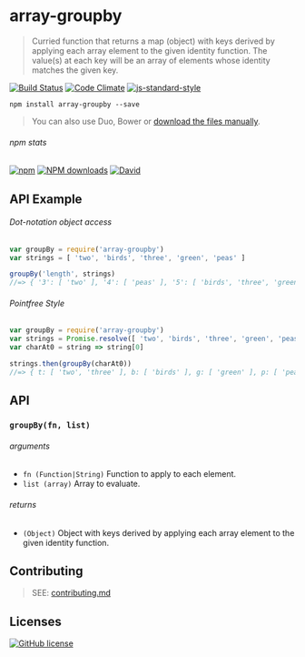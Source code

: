 # array-groupby
> Curried function that returns a map (object) with keys derived by applying each array element to the given identity function. The value(s) at each key will be an array of elements whose identity matches the given key.

[![Build Status](http://img.shields.io/travis/wilmoore/array-groupby.js.svg)](https://travis-ci.org/wilmoore/array-groupby.js) [![Code Climate](https://codeclimate.com/github/wilmoore/array-groupby.js/badges/gpa.svg)](https://codeclimate.com/github/wilmoore/array-groupby.js) [![js-standard-style](https://img.shields.io/badge/code%20style-standard-brightgreen.svg?style=flat)](https://github.com/feross/standard)

```shell
npm install array-groupby --save
```

> You can also use Duo, Bower or [download the files manually](https://github.com/wilmoore/array-groupby.js/releases).

###### npm stats

[![npm](https://img.shields.io/npm/v/array-groupby.svg)](https://www.npmjs.org/package/array-groupby) [![NPM downloads](http://img.shields.io/npm/dm/array-groupby.svg)](https://www.npmjs.org/package/array-groupby) [![David](https://img.shields.io/david/wilmoore/array-groupby.js.svg)](https://david-dm.org/wilmoore/array-groupby.js)

## API Example

###### Dot-notation object access

```js
var groupBy = require('array-groupby')
var strings = [ 'two', 'birds', 'three', 'green', 'peas' ]

groupBy('length', strings)
//=> { '3': [ 'two' ], '4': [ 'peas' ], '5': [ 'birds', 'three', 'green' ] }
```

###### Pointfree Style

```js
var groupBy = require('array-groupby')
var strings = Promise.resolve([ 'two', 'birds', 'three', 'green', 'peas' ])
var charAt0 = string => string[0]

strings.then(groupBy(charAt0))
//=> { t: [ 'two', 'three' ], b: [ 'birds' ], g: [ 'green' ], p: [ 'peas' ] }
```

## API

### `groupBy(fn, list)`

###### arguments

 - `fn (Function|String)` Function to apply to each element.
 - `list (array)` Array to evaluate.

###### returns

 - `(Object)` Object with keys derived by applying each array element to the given identity function.

## Contributing

> SEE: [contributing.md](contributing.md)

## Licenses

[![GitHub license](https://img.shields.io/github/license/wilmoore/array-groupby.js.svg)](https://github.com/wilmoore/array-groupby.js/blob/master/license)
